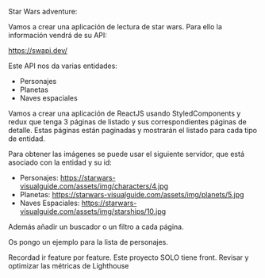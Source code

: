 Star Wars adventure:

Vamos a crear una aplicación de lectura de star wars. Para ello la información vendrá de su API:

https://swapi.dev/

Este API nos da varias entidades:

- Personajes
- Planetas
- Naves espaciales

Vamos a crear una aplicación de ReactJS usando StyledComponents y redux que tenga 3 páginas de listado y sus correspondientes páginas de detalle. Estas páginas están paginadas y mostrarán el listado para cada tipo de entidad.

Para obtener las imágenes se puede usar el siguiente servidor, que está asociado con la entidad y su id:

- Personajes: https://starwars-visualguide.com/assets/img/characters/4.jpg
- Planetas: https://starwars-visualguide.com/assets/img/planets/5.jpg
- Naves Espaciales: https://starwars-visualguide.com/assets/img/starships/10.jpg

Además añadir un buscador o un filtro a cada página.

Os pongo un ejemplo para la lista de personajes.

Recordad ir feature por feature. Este proyecto SOLO tiene front. Revisar y optimizar las métricas de Lighthouse
